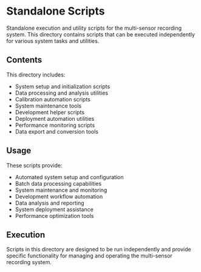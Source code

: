 # Standalone Scripts

Standalone execution and utility scripts for the multi-sensor recording system. This directory contains scripts that can be executed independently for various system tasks and utilities.

## Contents

This directory includes:
- System setup and initialization scripts
- Data processing and analysis utilities
- Calibration automation scripts
- System maintenance tools
- Development helper scripts
- Deployment automation utilities
- Performance monitoring scripts
- Data export and conversion tools

## Usage

These scripts provide:
- Automated system setup and configuration
- Batch data processing capabilities
- System maintenance and monitoring
- Development workflow automation
- Data analysis and reporting
- System deployment assistance
- Performance optimization tools

## Execution

Scripts in this directory are designed to be run independently and provide specific functionality for managing and operating the multi-sensor recording system.